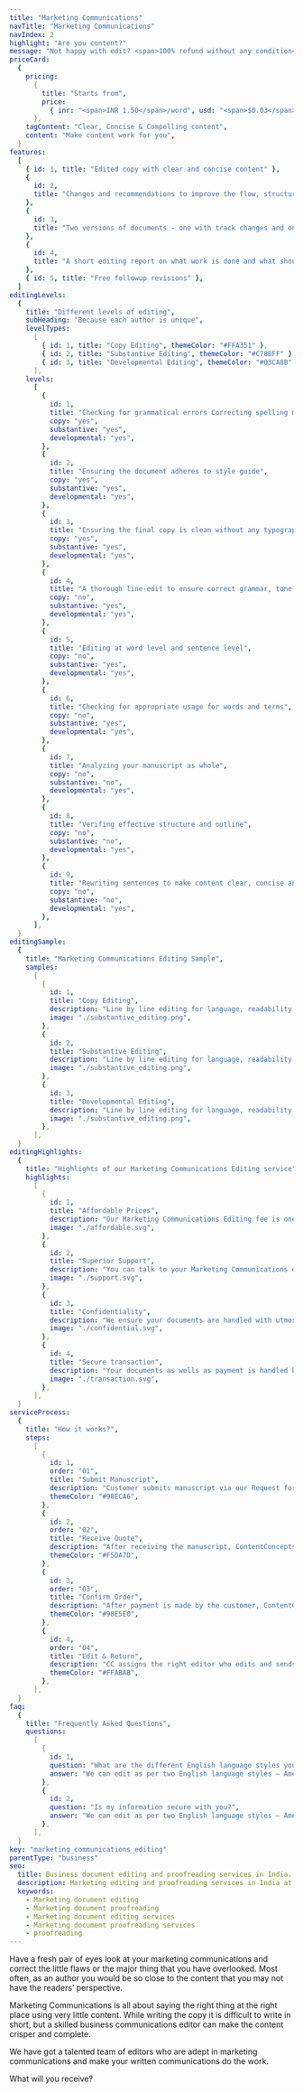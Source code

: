 ```yaml
---
title: "Marketing Communications"
navTitle: "Marketing Communications"
navIndex: 2
highlight: "Are you content?"
message: "Not happy with edit? <span>100% refund without any condition</span>"
priceCard:
  {
    pricing:
      {
        title: "Starts from",
        price:
          { inr: "<span>INR 1.50</span>/word", usd: "<span>$0.03</span>/word" },
      },
    tagContent: "Clear, Concise & Compelling content",
    content: "Make content work for you",
  }
features:
  [
    { id: 1, title: "Edited copy with clear and concise content" },
    {
      id: 2,
      title: "Changes and recommendations to improve the flow, structure, tone and clarity",
    },
    {
      id: 3,
      title: "Two versions of documents - one with track changes and one clean copy",
    },
    {
      id: 4,
      title: "A short editing report on what work is done and what should be addressed ",
    },
    { id: 5, title: "Free followup revisions" },
  ]
editingLevels:
  {
    title: "Different levels of editing",
    subHeading: "Because each author is unique",
    levelTypes:
      [
        { id: 1, title: "Copy Editing", themeColor: "#FFA351" },
        { id: 2, title: "Substantive Editing", themeColor: "#C78BFF" },
        { id: 3, title: "Developmental Editing", themeColor: "#03CA8B" },
      ],
    levels:
      [
        {
          id: 1,
          title: "Checking for grammatical errors Correcting spelling mistakes",
          copy: "yes",
          substantive: "yes",
          developmental: "yes",
        },
        {
          id: 2,
          title: "Ensuring the document adheres to style guide",
          copy: "yes",
          substantive: "yes",
          developmental: "yes",
        },
        {
          id: 3,
          title: "Ensuring the final copy is clean without any typographical or other errors",
          copy: "yes",
          substantive: "yes",
          developmental: "yes",
        },
        {
          id: 4,
          title: "A thorough line-edit to ensure correct grammar, tone, clarity and consistency",
          copy: "no",
          substantive: "yes",
          developmental: "yes",
        },
        {
          id: 5,
          title: "Editing at word level and sentence level",
          copy: "no",
          substantive: "yes",
          developmental: "yes",
        },
        {
          id: 6,
          title: "Checking for appropriate usage for words and terms",
          copy: "no",
          substantive: "yes",
          developmental: "yes",
        },
        {
          id: 7,
          title: "Analyzing your manuscript as whole",
          copy: "no",
          substantive: "no",
          developmental: "yes",
        },
        {
          id: 8,
          title: "Verifing effective structure and outline",
          copy: "no",
          substantive: "no",
          developmental: "yes",
        },
        {
          id: 9,
          title: "Rewriting sentences to make content clear, concise and effective",
          copy: "no",
          substantive: "no",
          developmental: "yes",
        },
      ],
  }
editingSample:
  {
    title: "Marketing Communications Editing Sample",
    samples:
      [
        {
          id: 1,
          title: "Copy Editing",
          description: "Line by line editing for language, readability and technical learning improvement",
          image: "./substantive_editing.png",
        },
        {
          id: 2,
          title: "Substantive Editing",
          description: "Line by line editing for language, readability and  technical learning improvement",
          image: "./substantive_editing.png",
        },
        {
          id: 3,
          title: "Developmental Editing",
          description: "Line by line editing for language, readability and technical learning improvement",
          image: "./substantive_editing.png",
        },
      ],
  }
editingHighlights:
  {
    title: "Highlights of our Marketing Communications Editing service",
    highlights:
      [
        {
          id: 1,
          title: "Affordable Prices",
          description: "Our Marketing Communications Editing fee is one of the best in the industry for the level of quality work we offer from our trusted Marketing Communications editors.",
          image: "./affordable.svg",
        },
        {
          id: 2,
          title: "Superior Support",
          description: "You can talk to your Marketing Communications editor until you are satisfied with our editing service, get your queries answered via email or chat and send your manuscript after review for further check.",
          image: "./support.svg",
        },
        {
          id: 3,
          title: "Confidentiality",
          description: "We ensure your documents are handled with utmost care. We can sign NDA if necessary.",
          image: "./confidential.svg",
        },
        {
          id: 4,
          title: "Secure transaction",
          description: "Your documents as wells as payment is handled by our secure website which has passed the best level of security testing in the industry.",
          image: "./transaction.svg",
        },
      ],
  }
serviceProcess:
  {
    title: "How it works?",
    steps:
      [
        {
          id: 1,
          order: "01",
          title: "Submit Manuscript",
          description: "Customer submits manuscript via our Request for quote page.",
          themeColor: "#98ECA6",
        },
        {
          id: 2,
          order: "02",
          title: "Receive Quote",
          description: "After receiving the manuscript, ContentConcepts sends price quote.",
          themeColor: "#F5DA7D",
        },
        {
          id: 3,
          order: "03",
          title: "Confirm Order",
          description: "After payment is made by the customer, ContentConcepts sends confirmation of payment.",
          themeColor: "#98E5E0",
        },
        {
          id: 4,
          order: "04",
          title: "Edit & Return",
          description: "CC assigns the right editor who edits and sends the edited document back to the customer.",
          themeColor: "#FFABAB",
        },
      ],
  }
faq:
  {
    title: "Frequently Asked Questions",
    questions:
      [
        {
          id: 1,
          question: "What are the different English language styles you use while editing?",
          answer: "We can edit as per two English language styles – American English and British English. You can choose your preferred language style in the online submission form.",
        },
        {
          id: 2,
          question: "Is my information secure with you?",
          answer: "We can edit as per two English language styles – American English and British English.",
        },
      ],
  }
key: "marketing_communications_editing"
parentType: "business"
seo:
  title: Business document editing and proofreading services in India.
  description: Marketing editing and proofreading services in India at affordable prices.
  keywords:
    - Marketing document editing
    - Marketing document proofreading
    - Marketing document editing services
    - Marketing document proofreading services
    - proofreading
---
```


Have a fresh pair of eyes look at your marketing communications and correct the little flaws or the major thing that you have overlooked. Most often, as an author you would be so close to the content that you may not have the readers’ perspective.

Marketing Communications is all about saying the right thing at the right place using very little content. While writing the copy it is difficult to write in short, but a skilled business communications editor can make the content crisper and complete.

We have got a talented team of editors who are adept in marketing communications and make your written communications do the work.

What will you receive?
